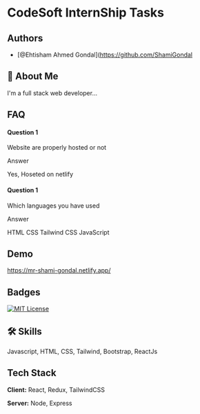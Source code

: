 
# CodeSoft InternShip Tasks


## Authors

- [@Ehtisham Ahmed Gondal](https://github.com/ShamiGondal


## 🚀 About Me
I'm a full stack web developer...


## FAQ

#### Question 1
Website are properly hosted or not

Answer 

Yes, Hoseted on netlify

#### Question 1

Which languages you have used

Answer

HTML
CSS
Tailwind CSS
JavaScript
## Demo
https://mr-shami-gondal.netlify.app/

## Badges



[![MIT License](https://img.shields.io/badge/License-MIT-green.svg)](https://choosealicense.com/licenses/mit/)



## 🛠 Skills
Javascript, HTML, CSS, Tailwind, Bootstrap, ReactJs


## Tech Stack

**Client:** React, Redux, TailwindCSS

**Server:** Node, Express

